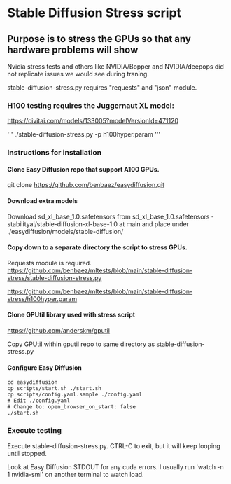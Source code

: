 # Stable Diffusion Stress script

## Purpose is to stress the GPUs so that any hardware problems will show

Nvidia stress tests and others like NVIDIA/Bopper and NVIDIA/deepops did not replicate issues we would see during traning.

stable-diffusion-stress.py requires "requests" and "json" module.

### H100 testing requires the Juggernaut XL model:

https://civitai.com/models/133005?modelVersionId=471120

'''
./stable-diffusion-stress.py -p h100hyper.param
'''

### Instructions for installation

#### Clone Easy Diffusion repo that support A100 GPUs.

git clone https://github.com/benbaez/easydiffusion.git

#### Download extra models

Download sd_xl_base_1.0.safetensors from sd_xl_base_1.0.safetensors · stabilityai/stable-diffusion-xl-base-1.0 at main and place under ./easydiffusion/models/stable-diffusion/

#### Copy down to a separate directory the script to stress GPUs.

Requests module is required. https://github.com/benbaez/mltests/blob/main/stable-diffusion-stress/stable-diffusion-stress.py

https://github.com/benbaez/mltests/blob/main/stable-diffusion-stress/h100hyper.param

#### Clone GPUtil library used with stress script

https://github.com/anderskm/gputil

Copy GPUtil within gputil repo to same directory as stable-diffusion-stress.py

#### Configure Easy Diffusion

```
cd easydiffusion
cp scripts/start.sh ./start.sh
cp scripts/config.yaml.sample ./config.yaml
# Edit ./config.yaml
# Change to: open_browser_on_start: false
./start.sh
```

### Execute testing

Execute stable-diffusion-stress.py. CTRL-C to exit, but it will keep looping until stopped. 

Look at Easy Diffusion STDOUT for any cuda errors. I usually run 'watch -n 1 nvidia-smi' on another terminal to watch load.
